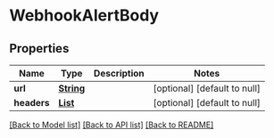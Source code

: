 # WebhookAlertBody
## Properties

Name | Type | Description | Notes
------------ | ------------- | ------------- | -------------
**url** | [**String**](string.md) |  | [optional] [default to null]
**headers** | [**List**](HttpHeader.md) |  | [optional] [default to null]

[[Back to Model list]](../README.md#documentation-for-models) [[Back to API list]](../README.md#documentation-for-api-endpoints) [[Back to README]](../README.md)

